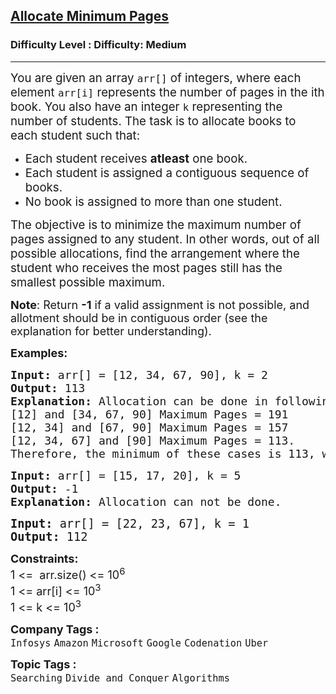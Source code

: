<h2><a href="https://www.geeksforgeeks.org/problems/allocate-minimum-number-of-pages0937/1?page=1&company=Uber&sortBy=submissions">Allocate Minimum Pages</a></h2><h3>Difficulty Level : Difficulty: Medium</h3><hr><div class="problems_problem_content__Xm_eO"><p><span style="font-size: 14pt;">You are given an array <code>arr[]</code> of integers, where each element <code>arr[i]</code> represents the number of pages in the ith book. You also have an integer <code>k</code> representing the number of students. The task is to allocate books to each student such that:</span></p>
<ul>
<li><span style="font-size: 14pt;">Each student receives <strong>atleast</strong> one book.</span></li>
<li><span style="font-size: 14pt;">Each student is assigned a contiguous sequence of books.</span></li>
<li><span style="font-size: 14pt;">No book is assigned to more than one student.</span></li>
</ul>
<p><span style="font-size: 14pt;">The objective is to minimize the maximum number of pages assigned to any student. In other words, out of all possible allocations, find the arrangement where the student who receives the most pages still has the smallest possible maximum.</span></p>
<p><span style="font-size: 18px;"><strong>Note</strong>: Return <strong>-1</strong> if a valid assignment is not possible, and allotment should be in contiguous order (see the explanation for better understanding).</span></p>
<p><span style="font-size: 18px;"><strong>Examples:</strong></span></p>
<pre><span style="font-size: 18px;"><strong>Input: </strong>arr[] = [12, 34, 67, 90], k = 2
<strong>Output: </strong>113
<strong>Explanation: </strong>Allocation can be done in following ways:
[12] and [34, 67, 90] Maximum Pages = 191
[12, 34] and [67, 90] Maximum Pages = 157
[12, 34, 67] and [90] Maximum Pages = 113.
Therefore, the minimum of these cases is 113, which is selected as the output.</span></pre>
<pre><span style="font-size: 18px;"><strong>Input: </strong>arr[] = [15, 17, 20], k = 5
<strong>Output: </strong>-1
<strong>Explanation: </strong>Allocation can not be done.<br></span></pre>
<pre><span style="font-size: 14pt;"><strong>Input: </strong>arr[] = [22, 23, 67], k = 1
<strong>Output: </strong>112</span></pre>
<p><span style="font-size: 18px;"><strong>Constraints:</strong><br>1 &lt;=&nbsp; arr.size() &lt;= 10<sup>6</sup><br>1 &lt;= arr[i] &lt;= 10<sup>3<br></sup></span><span style="font-size: 18px;">1 &lt;= k &lt;= 10<sup>3&nbsp;</sup></span></p></div><p><span style=font-size:18px><strong>Company Tags : </strong><br><code>Infosys</code>&nbsp;<code>Amazon</code>&nbsp;<code>Microsoft</code>&nbsp;<code>Google</code>&nbsp;<code>Codenation</code>&nbsp;<code>Uber</code>&nbsp;<br><p><span style=font-size:18px><strong>Topic Tags : </strong><br><code>Searching</code>&nbsp;<code>Divide and Conquer</code>&nbsp;<code>Algorithms</code>&nbsp;